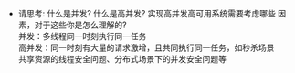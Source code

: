 - 请思考: 什么是并发? 什么是高并发? 实现高并发高可用系统需要考虑哪些 因素，对于这些你是怎么理解的?<br>
并发：多线程同一时刻执行同一任务<br>
高并发：同一时刻有大量的请求激增，且共同执行同一任务，如秒杀场景<br>
共享资源的线程安全问题、分布式场景下的并发安全问题等  